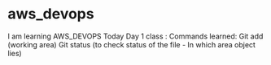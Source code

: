 # aws_devops
I am learning AWS_DEVOPS
Today Day 1 class : 
Commands learned: Git add (working area)
Git status (to check status of the file - In which area object lies)
